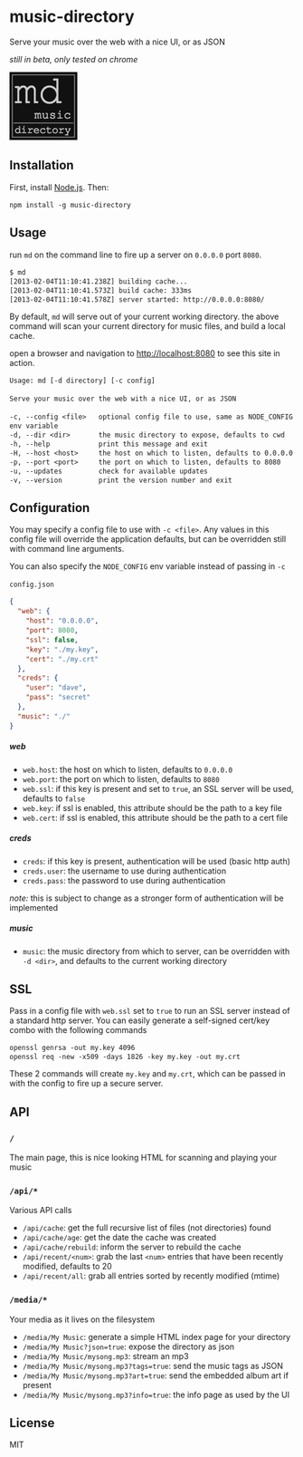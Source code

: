music-directory
===============

Serve your music over the web with a nice UI, or as JSON

*still in beta, only tested on chrome*

![icon](/site/icon.png)

Installation
------------

First, install [Node.js][0].  Then:

    npm install -g music-directory

Usage
-----

run `md` on the command line to fire up a server on `0.0.0.0` port `8080`.

    $ md
    [2013-02-04T11:10:41.238Z] building cache...
    [2013-02-04T11:10:41.573Z] build cache: 333ms
    [2013-02-04T11:10:41.578Z] server started: http://0.0.0.0:8080/

By default, `md` will serve out of your current working directory.  the above command
will scan your current directory for music files, and build a local cache.

open a browser and navigation to [http://localhost:8080][1] to see this site in action.

    Usage: md [-d directory] [-c config]

    Serve your music over the web with a nice UI, or as JSON

    -c, --config <file>   optional config file to use, same as NODE_CONFIG env variable
    -d, --dir <dir>       the music directory to expose, defaults to cwd
    -h, --help            print this message and exit
    -H, --host <host>     the host on which to listen, defaults to 0.0.0.0
    -p, --port <port>     the port on which to listen, defaults to 8080
    -u, --updates         check for available updates
    -v, --version         print the version number and exit

Configuration
-------------

You may specify a config file to use with `-c <file>`.  Any values in this config file
will override the application defaults, but can be overridden still with command line
arguments.

You can also specify the `NODE_CONFIG` env variable instead of passing in `-c`

`config.json`
``` json
{
  "web": {
    "host": "0.0.0.0",
    "port": 8080,
    "ssl": false,
    "key": "./my.key",
    "cert": "./my.crt"
  },
  "creds": {
    "user": "dave",
    "pass": "secret"
  },
  "music": "./"
}
```

##### web
- `web.host`: the host on which to listen, defaults to `0.0.0.0`
- `web.port`: the port on which to listen, defaults to `8080`
- `web.ssl`: if this key is present and set to `true`, an SSL server will be used, defaults to `false`
- `web.key`: if ssl is enabled, this attribute should be the path to a key file
- `web.cert`: if ssl is enabled, this attribute should be the path to a cert file

##### creds
- `creds`: if this key is present, authentication will be used (basic http auth)
- `creds.user`: the username to use during authentication
- `creds.pass`: the password to use during authentication

*note:* this is subject to change as a stronger form of authentication will be implemented

##### music
- `music`: the music directory from which to server, can be overridden with `-d <dir>`, and defaults to the current working directory

SSL
---

Pass in a config file with `web.ssl` set to `true` to run an SSL server instead of a standard
http server.  You can easily generate a self-signed cert/key combo with the following commands

    openssl genrsa -out my.key 4096
    openssl req -new -x509 -days 1826 -key my.key -out my.crt

These 2 commands will create `my.key` and `my.crt`, which can be passed in with the config
to fire up a secure server.

API
---

### `/`

The main page, this is nice looking HTML for scanning and playing your music

### `/api/*`

Various API calls

- `/api/cache`: get the full recursive list of files (not directories) found
- `/api/cache/age`: get the date the cache was created
- `/api/cache/rebuild`: inform the server to rebuild the cache
- `/api/recent/<num>`: grab the last `<num>` entries that have been recently modified, defaults to 20
- `/api/recent/all`: grab all entries sorted by recently modified (mtime)

### `/media/*`

Your media as it lives on the filesystem

- `/media/My Music`: generate a simple HTML index page for your directory
- `/media/My Music?json=true`: expose the directory as json
- `/media/My Music/mysong.mp3`: stream an mp3
- `/media/My Music/mysong.mp3?tags=true`: send the music tags as JSON
- `/media/My Music/mysong.mp3?art=true`: send the embedded album art if present
- `/media/My Music/mysong.mp3?info=true`: the info page as used by the UI

License
-------

MIT

[0]: http://nodejs.org
[1]: http://localhost:8080
